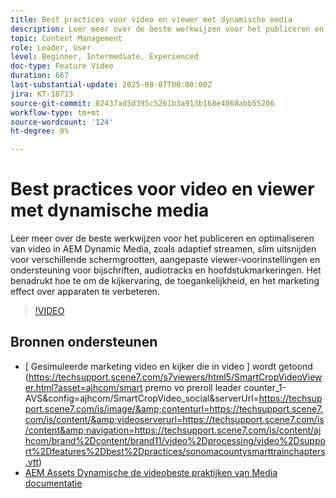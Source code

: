 ```yaml
---
title: Best practices voor video en viewer met dynamische media
description: Leer meer over de beste werkwijzen voor het publiceren en optimaliseren van video in AEM Dynamic Media, zoals adaptief streamen, slim uitsnijden voor verschillende schermgrootten, aangepaste viewer-voorinstellingen en ondersteuning voor bijschriften, audiotracks en hoofdstukmarkeringen.
topic: Content Management
role: Leader, User
level: Beginner, Intermediate, Experienced
doc-type: Feature Video
duration: 667
last-substantial-update: 2025-08-07T00:00:00Z
jira: KT-18713
source-git-commit: 82437ad5d395c5261b3a913b168e4068abb55206
workflow-type: tm+mt
source-wordcount: '124'
ht-degree: 0%

---
```



# Best practices voor video en viewer met dynamische media

Leer meer over de beste werkwijzen voor het publiceren en optimaliseren van video in AEM Dynamic Media, zoals adaptief streamen, slim uitsnijden voor verschillende schermgrootten, aangepaste viewer-voorinstellingen en ondersteuning voor bijschriften, audiotracks en hoofdstukmarkeringen. Het benadrukt hoe te om de kijkervaring, de toegankelijkheid, en het marketing effect over apparaten te verbeteren.

>[!VIDEO](https://video.tv.adobe.com/v/3470634/?learn=on&enablevpops)

## Bronnen ondersteunen

* [ Gesimuleerde marketing video en kijker die in video ] wordt getoond (https://techsupport.scene7.com/s7viewers/html5/SmartCropVideoViewer.html?asset=ajhcom/smart premo vo preroll leader counter_1-AVS&amp;config=ajhcom/SmartCropVideo_social&amp;serverUrl=https://techsupport.scene7.com/is/image/&amp;contenturl=https://techsupport.scene7.com/is/content/&amp;videoserverurl=https://techsupport.scene7.com/is/content&amp;navigation=https://techsupport.scene7.com/is/content/ajhcom/brand%2Dcontent/brand11/video%2Dprocessing/video%2Dsupport%2Dfeatures%2Dbest%2Dpractices/sonomacountysmarttrainchapters.vtt)
* [ AEM Assets Dynamische de videobeste praktijken van Media documentatie ](https://experienceleague.adobe.com/en/docs/experience-manager-65/content/assets/dynamicvideo#best-practice-using-the-html-video-viewer)